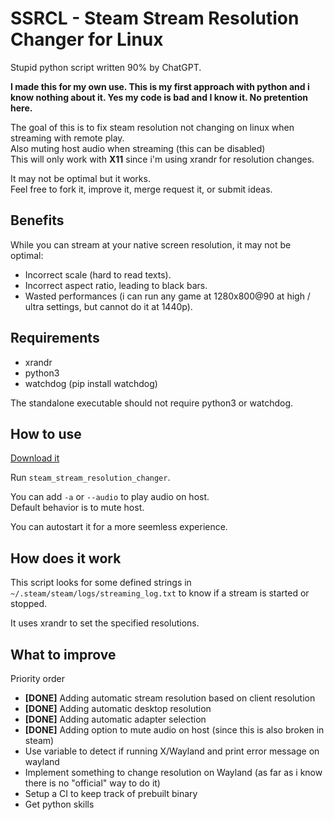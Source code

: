 # SSRCL - Steam Stream Resolution Changer for Linux

Stupid python script written 90% by ChatGPT.

**I made this for my own use. This is my first approach with python and i know nothing about it. Yes my code is bad and I know it. No pretention here.**

The goal of this is to fix steam resolution not changing on linux when streaming with remote play.<br/>
Also muting host audio when streaming (this can be disabled)<br/>
This will only work with **X11** since i'm using xrandr for resolution changes.

It may not be optimal but it works.<br/>
Feel free to fork it, improve it, merge request it, or submit ideas.

## Benefits

While you can stream at your native screen resolution, it may not be optimal:

- Incorrect scale (hard to read texts).
- Incorrect aspect ratio, leading to black bars.
- Wasted performances (i can run any game at 1280x800@90 at high / ultra settings, but cannot do it at 1440p).

## Requirements

- xrandr
- python3
- watchdog (pip install watchdog)

The standalone executable should not require python3 or watchdog.

## How to use

[Download it](https://gitlab.com/aethernali.live/ssrcl-steam-stream-resolution-changer-for-linux/-/raw/main/steam_stream_resolution_changer?ref_type=heads&inline=false)

Run `steam_stream_resolution_changer`.

You can add `-a` or `--audio` to play audio on host.<br/>
Default behavior is to mute host.

You can autostart it for a more seemless experience.

## How does it work

This script looks for some defined strings in `~/.steam/steam/logs/streaming_log.txt` to know if a stream is started or stopped.

It uses xrandr to set the specified resolutions.

## What to improve

Priority order

- **[DONE]** Adding automatic stream resolution based on client resolution
- **[DONE]** Adding automatic desktop resolution
- **[DONE]** Adding automatic adapter selection
- **[DONE]** Adding option to mute audio on host (since this is also broken in steam)
- Use variable to detect if running X/Wayland and print error message on wayland
- Implement something to change resolution on Wayland (as far as i know there is no "official" way to do it)
- Setup a CI to keep track of prebuilt binary
- Get python skills